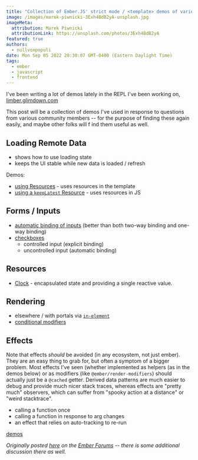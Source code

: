 ```yaml
---
title: "Collection of Ember.JS' strict mode / <template> demos of various concepts"
image: /images/marek-piwnicki-3Exh4BdB2yA-unsplash.jpg
imageMeta:
  attribution: Marek Piwnicki
  attributionLink: https://unsplash.com/photos/3Exh4BdB2yA
featured: true
authors:
  - nullvoxpopuli
date: Mon Sep 05 2022 20:30:07 GMT-0400 (Eastern Daylight Time)
tags:
  - ember
  - javascript
  - frontend
---
```



I've been writing a lot of demos lately in the REPL I've been working on, [limber.glimdown.com](https://limber.glimdown.com)

This post will be a collection of demos I've used in response to questions from various community members -- for the purpose of finding these again easily, and maybe other folks will f ind them useful as well.

## Loading Remote Data

- shows how to use loading state
- keeps the UI stable while new data is loaded / refresh

Demos:
- [using Resources][demo-remote-data-1] - uses resources in the template
- [using a `keepLatest` Resource][demo-remote-data-2] - uses resources in JS

[demo-remote-data-1]: https://limber.glimdown.com/edit?format=glimdown&t=%23%20RemoteData%0A%0A`RemoteData`%20is%20a%20utility%20`Resource`%20from%20[ember-resources][gh-resources]%0Athat%20provides%20an%20easy%20way%20to%20interact%20with%20[`fetch`][mdn-fetch]%0Awith%20a%20pre-wired%20[`AbortController`][mdn-AbortController].%0A%0AIn%20this%20example%2C%20the%20fetching%20of%20data%20from%20the%20[StarWars%20API][swapi]%20occurs%0Aautomatically%20based%20on%20changes%20to%20the%20URL.%0AYou%20may%20change%20the%20`id`%20of%20the%20Person%20to%20fetch%20from%20the%20StarWars%20API.%0A%0A```gjs%20live%0Aimport%20Component%20from%20%27%40glimmer%2Fcomponent%27%3B%0Aimport%20{%20tracked%20}%20from%20%27%40glimmer%2Ftracking%27%3B%0Aimport%20{%20on%20}%20from%20%27%40ember%2Fmodifier%27%3B%0A%0Aimport%20{%20RemoteData%20}%20from%20%27ember-resources%2Futil%2Fremote-data%27%3B%0A%0Aconst%20urlFor%20%3D%20(id)%20%3D%3E%20`https%3A%2F%2Fswapi.dev%2Fapi%2Fpeople%2F%24{id}`%3B%0A%0Alet%20previous%3B%0Aconst%20keepLatest%20%3D%20(data)%20%3D%3E%20previous%20%3D%20data%20||%20previous%3B%0A%0Aconst%20Person%20%3D%20%3Ctemplate%3E%0A%20%20{{%23let%20(RemoteData%20(urlFor%20%40id))%20as%20|request|}}%0A%20%20%20%20{{keepLatest%20request.value.name}}%0A%0A%20%20%20%20{{%23if%20request.isLoading}}%20...%20loading%20{{%40id}}%20...%20{{%2Fif}}%0A%20%20{{%2Flet}}%0A%3C%2Ftemplate%3E%3B%0A%0Aexport%20default%20class%20Demo%20extends%20Component%20{%0A%20%20%40tracked%20id%20%3D%2051%3B%0A%20%20updateId%20%3D%20(event)%20%3D%3E%20this.id%20%3D%20event.target.value%3B%0A%0A%20%20%3Ctemplate%3E%0A%20%20%20%20%3Cdiv%20class%3D%22border%20p-4%20grid%20gap-4%22%3E%0A%20%20%20%20%20%20%20%20%3CPerson%20%40id%3D{{this.id}}%20%2F%3E%0A%0A%20%20%20%20%20%20%20%20%3Clabel%3E%0A%20%20%20%20%20%20%20%20%20%20%20%20Person%20ID%0A%20%20%20%20%20%20%20%20%20%20%20%20%3Cinput%0A%20%20%20%20%20%20%20%20%20%20%20%20%20%20%20%20type%3D%27number%27%0A%20%20%20%20%20%20%20%20%20%20%20%20%20%20%20%20class%3D%27border%20px-3%20py-2%27%0A%20%20%20%20%20%20%20%20%20%20%20%20%20%20%20%20value%3D{{this.id}}%0A%20%20%20%20%20%20%20%20%20%20%20%20%20%20%20%20{{on%20%27input%27%20this.updateId}}%3E%0A%20%20%20%20%20%20%20%20%3C%2Flabel%3E%0A%20%20%20%20%3C%2Fdiv%3E%0A%20%20%3C%2Ftemplate%3E%0A}%0A```%0A%0ADocs%20for%20`RemoteData`%20can%20[be%20found%20here][docs-remote-data].%0AInformation%20about%20how%20Resources%20fit%20in%20to%20the%20next%20edition%20of%20Ember%20can%20be%20[found%20here][polaris-reactivity]%0A%0A%0A%0A[gh-resources]%3A%20https%3A%2F%2Fgithub.com%2Fnullvoxpopuli%2Fember-resources%0A[mdn-fetch]%3A%20https%3A%2F%2Fdeveloper.mozilla.org%2Fen-US%2Fdocs%2FWeb%2FAPI%2FFetch_API%2FUsing_Fetch%0A[mdn-AbortController]%3A%20https%3A%2F%2Fdeveloper.mozilla.org%2Fen-US%2Fdocs%2FWeb%2FAPI%2FAbortController%0A[docs-remote-data]%3A%20https%3A%2F%2Fember-resources.pages.dev%2Fmodules%2Futil_remote_data%0A[polaris-reactivity]%3A%20https%3A%2F%2Fwycats.github.io%2Fpolaris-sketchwork%2Freactivity.html%0A[swapi]%3A%20https%3A%2F%2Fswapi.dev%2F%0A

[demo-remote-data-2]: https://limber.glimdown.com/edit?format=glimdown&t=%23%20RemoteData%0A%0A%60RemoteData%60%20is%20a%20utility%20%60Resource%60%20from%20%5Bember-resources%5D%5Bgh-resources%5D%0Athat%20provides%20an%20easy%20way%20to%20interact%20with%20%5B%60fetch%60%5D%5Bmdn-fetch%5D%0Awith%20a%20pre-wired%20%5B%60AbortController%60%5D%5Bmdn-AbortController%5D.%0A%0AIn%20this%20example%2C%20the%20fetching%20of%20data%20from%20the%20%5BStarWars%20API%5D%5Bswapi%5D%20occurs%0Aautomatically%20based%20on%20changes%20to%20the%20URL.%0AYou%20may%20change%20the%20%60id%60%20of%20the%20Person%20to%20fetch%20from%20the%20StarWars%20API.%0A%0A%60%60%60gjs%20live%0Aimport%20Component%20from%20%27%40glimmer%2Fcomponent%27%3B%0Aimport%20%7B%20tracked%20%7D%20from%20%27%40glimmer%2Ftracking%27%3B%0Aimport%20%7B%20on%20%7D%20from%20%27%40ember%2Fmodifier%27%3B%0A%0Aimport%20%7B%20use%2C%20resource%20%7D%20from%20%27ember-resources%27%3B%0Aimport%20%7B%20RemoteData%2C%20remoteData%20%7D%20from%20%27ember-resources%2Futil%2Fremote-data%27%3B%0A%0Aconst%20isEmpty%20%3D%20(x)%20%3D%3E%20!x%20%7C%7C%20x%3F.length%20%3D%3D%3D%200%3B%0Aconst%20urlFor%20%3D%20(id)%20%3D%3E%20%60https%3A%2F%2Fswapi.dev%2Fapi%2Fpeople%2F%24%7Bid%7D%60%3B%0A%0Aconst%20keepLatest%20%3D%20(%7B%20until%2C%20value%3A%20valueFn%20%7D)%20%3D%3E%20resource(()%20%3D%3E%20%7B%0A%20%20let%20previous%3B%0A%20%20%20%20%0A%20%20return%20()%20%3D%3E%20%7B%0A%20%20%20%20let%20value%20%3D%20valueFn()%3B%0A%20%20%20%20if%20(until())%20%7B%0A%20%20%20%20%20%20return%20previous%20%3D%20isEmpty(value)%20%3F%20previous%20%3A%20value%3B%0A%20%20%20%20%7D%0A%0A%20%20%20%20return%20previous%20%3D%20value%3B%0A%20%20%7D%3B%0A%7D)%3B%0A%0A%0Aexport%20default%20class%20Demo%20extends%20Component%20%7B%0A%20%20%40tracked%20id%20%3D%2051%3B%0A%20%20updateId%20%3D%20(event)%20%3D%3E%20this.id%20%3D%20event.target.value%3B%0A%0A%20%20%40use%20request%20%3D%20resource(hooks%20%3D%3E%20remoteData(hooks%2C%20urlFor(this.id)))%3B%0A%0A%20%20%40use%20withLatest%20%3D%20keepLatest(%7B%20%0A%20%20%20%20until%3A%20()%20%3D%3E%20this.request.isLoading%2C%0A%20%20%20%20value%3A%20()%20%3D%3E%20this.request.value%2C%0A%20%20%7D)%3B%0A%0A%20%20%3Ctemplate%3E%0A%20%20%20%20%3Cdiv%20class%3D%22border%20p-4%20grid%20gap-4%22%3E%0A%20%20%20%20%20%20%7B%7Bthis.withLatest.name%7D%7D%0A%0A%20%20%20%20%20%20%7B%7B%23if%20this.request.isLoading%7D%7D%0A%20%20%20%20%20%20%20%20...%20loading%20%7B%7Bthis.id%7D%7D%20...%0A%20%20%20%20%20%20%7B%7B%2Fif%7D%7D%0A%0A%20%20%20%20%20%20%20%20%3Clabel%3E%0A%20%20%20%20%20%20%20%20%20%20%20%20Person%20ID%0A%20%20%20%20%20%20%20%20%20%20%20%20%3Cinput%0A%20%20%20%20%20%20%20%20%20%20%20%20%20%20%20%20type%3D%27number%27%0A%20%20%20%20%20%20%20%20%20%20%20%20%20%20%20%20class%3D%27border%20px-3%20py-2%27%0A%20%20%20%20%20%20%20%20%20%20%20%20%20%20%20%20value%3D%7B%7Bthis.id%7D%7D%0A%20%20%20%20%20%20%20%20%20%20%20%20%20%20%20%20%7B%7Bon%20%27input%27%20this.updateId%7D%7D%3E%0A%20%20%20%20%20%20%20%20%3C%2Flabel%3E%0A%20%20%20%20%3C%2Fdiv%3E%0A%20%20%3C%2Ftemplate%3E%0A%7D%0A%60%60%60%0A%0ADocs%20for%20%60RemoteData%60%20can%20%5Bbe%20found%20here%5D%5Bdocs-remote-data%5D.%0AInformation%20about%20how%20Resources%20fit%20in%20to%20the%20next%20edition%20of%20Ember%20can%20be%20%5Bfound%20here%5D%5Bpolaris-reactivity%5D%0A%0A%0A%0A%5Bgh-resources%5D%3A%20https%3A%2F%2Fgithub.com%2Fnullvoxpopuli%2Fember-resources%0A%5Bmdn-fetch%5D%3A%20https%3A%2F%2Fdeveloper.mozilla.org%2Fen-US%2Fdocs%2FWeb%2FAPI%2FFetch_API%2FUsing_Fetch%0A%5Bmdn-AbortController%5D%3A%20https%3A%2F%2Fdeveloper.mozilla.org%2Fen-US%2Fdocs%2FWeb%2FAPI%2FAbortController%0A%5Bdocs-remote-data%5D%3A%20https%3A%2F%2Fember-resources.pages.dev%2Fmodules%2Futil_remote_data%0A%5Bpolaris-reactivity%5D%3A%20https%3A%2F%2Fwycats.github.io%2Fpolaris-sketchwork%2Freactivity.html%0A%5Bswapi%5D%3A%20https%3A%2F%2Fswapi.dev%2F%0A

## Forms / Inputs

- [automatic binding of inputs][demo-forms-1] (better than both two-way binding and one-way binding)
- [checkboxes][demo-checkboxes-1]
   - controlled input (explicit binding)
  - uncontrolled input (automatic binding)


[demo-checkboxes-1]: https://limber.glimdown.com/edit?format=glimdown&t=%23%20Checkboxes%20in%20Ember%0A%0A%23%23%20Controlled%20Checkbox%0A%0A%60%60%60gjs%20live%0Aimport%20Component%20from%20%27%40glimmer%2Fcomponent%27%3B%0Aimport%20%7B%20tracked%20%7D%20from%20%27%40glimmer%2Ftracking%27%3B%0Aimport%20%7B%20on%20%7D%20from%20%27%40ember%2Fmodifier%27%3B%0A%0Aexport%20default%20class%20Demo%20extends%20Component%20%7B%0A%20%20%40tracked%20value%3B%0A%0A%20%20update%20%3D%20(event)%20%3D%3E%20this.value%20%3D%20event.target.checked%3B%0A%20%20%0A%20%20%3Ctemplate%3E%0A%20%20%20%20%7B%7Bthis.value%7D%7D%3Cbr%3E%0A%20%20%20%20%3Clabel%3E%20%0A%20%20%20%20%20%20the%20checkbox%0A%20%20%0A%20%20%20%20%20%20%3Cinput%20%0A%20%20%20%20%20%20%20%20type%3D%22checkbox%22%0A%20%20%20%20%20%20%20%20checked%3D%7B%7Bthis.value%7D%7D%20%0A%20%20%20%20%20%20%20%20class%3D%22border%22%0A%20%20%20%20%20%20%20%20%7B%7Bon%20%27change%27%20this.update%7D%7D%20%0A%20%20%20%20%20%20%2F%3E%0A%20%20%20%20%3C%2Flabel%3E%0A%20%20%3C%2Ftemplate%3E%0A%7D%0A%60%60%60%0A%0A%23%23%20Automatic%20binding%20using%20a%20%60%3Cform%3E%60%0A%0A%60%60%60gjs%20live%0Aimport%20%7B%20on%20%7D%20from%20%27%40ember%2Fmodifier%27%3B%0Aimport%20%7B%20tracked%20%7D%20from%20%27%40glimmer%2Ftracking%27%3B%0Aimport%20%7B%20cell%20%7D%20from%20%27ember-resources%27%3B%0A%0Alet%20state%20%3D%20cell()%3B%0A%0Aconst%20handleInput%20%3D%20(event)%20%3D%3E%20%7B%0A%20%20let%20formData%20%3D%20new%20FormData(event.currentTarget)%3B%0A%20%20let%20data%20%3D%20Object.fromEntries(formData.entries())%3B%0A%0A%20%20state.current%20%3D%20JSON.stringify(data%2C%20null%2C%202)%3B%0A%7D%3B%0A%0Aconst%20handleSubmit%20%3D%20(%20event)%20%3D%3E%20%7B%0A%20%20event.preventDefault()%3B%0A%20%20handleInput(event)%3B%0A%7D%3B%0A%0A%3Ctemplate%3E%0A%20%20%3Cform%20%0A%20%20%20%20%7B%7Bon%20%27input%27%20handleInput%7D%7D%20%0A%20%20%20%20%7B%7Bon%20%27submit%27%20handleSubmit%7D%7D%0A%20%20%20%20class%3D%22grid%20gap-2%22%20%0A%20%20%20%20style%3D%22max-width%3A%20300px%22%0A%20%20%3E%0A%20%20%20%20%3Clabel%3E%20isChecked%0A%20%20%20%20%20%20%3Cinput%20type%3D%22checkbox%22%20value%3D%22totally%20checked%22%20name%3D%27isChecked%27%3E%0A%20%20%20%20%3C%2Flabel%3E%0A%0A%20%20%20%20%3Cbutton%20type%3D%27submit%27%3ESubmit%3C%2Fbutton%3E%0A%20%20%3C%2Fform%3E%0A%0A%20%20%3Cbr%3E%3Cbr%3E%0A%0A%20%20FormData%3A%0A%20%20%3Cpre%3E%7B%7Bstate.current%7D%7D%3C%2Fpre%3E%0A%0A%3C%2Ftemplate%3E%0A%60%60%60


[demo-forms-1]: https://limber.glimdown.com/edit?format=glimdown&t=%23%20Forms%0A%0A%23%23%23%20Using%20_The%20Platform_%0A%0AVanilla%20JavaScript%20has%20everything%20we%20need%20to%20handle%20form%20data%2C%20de-sync%20it%20from%20our%20source%20data%20and%20collect%20all%20user%20input%20upon%20submission.%0A%0AOther%20abstractions%2C%20such%20as%20the%20%22changeset%22%20concept%20contain%20a%20lot%20of%20this%20functionality%20and%20have%20additional%20utilities%20such%20as%20rollback%2C%20snapshots%2C%20forking%2C%20etc%2C%20but%20that%20is%20a%20topic%20for%20another%20demo.%0A%0AIn%20the%20form%20below%2C%20we%20create%20a%20Vanilla%E2%84%A2%20%5BHTML%20form%5D%5B2%5D%2C%20and%20only%20add%20%22Ember%22%20code%20for%20handling%20the%20form%20submission%20and%20field%20inputs.%20By%20default%2C%20form%20submissions%20will%20cause%20a%20page%20reload%2C%20so%20in%20a%20single-page-app%2C%20we%20need%20to%20prevent%20that%20default%20behavior.%0A%0AUsing%20the%20native%20API%2C%20%5BFormData%5D%5B1%5D%2C%20we%20can%20gather%20the%20user%20inputs%20when%20the%20user%20presses%20the%20submit%20button.%0A%0A%60%60%60gjs%20live%0Aimport%20%7B%20on%20%7D%20from%20%27%40ember%2Fmodifier%27%3B%0Aimport%20%7B%20tracked%20%7D%20from%20%27%40glimmer%2Ftracking%27%3B%0A%0Alet%20state%20%3D%20new%20(class%20%7B%0A%20%20%40tracked%20current%3B%0A%7D)()%3B%0A%0Aconst%20handleInput%20%3D%20(event)%20%3D%3E%20%7B%0A%20%20let%20formData%20%3D%20new%20FormData(event.currentTarget)%3B%0A%20%20let%20data%20%3D%20Object.fromEntries(formData.entries())%3B%0A%0A%20%20state.current%20%3D%20JSON.stringify(data%2C%20null%2C%202)%3B%0A%7D%3B%0A%0Aconst%20handleSubmit%20%3D%20(%20event)%20%3D%3E%20%7B%0A%20%20event.preventDefault()%3B%0A%20%20handleInput(event)%3B%0A%7D%3B%0A%0A%3Ctemplate%3E%0A%20%20%3Cform%20%0A%20%20%20%20%7B%7Bon%20%27input%27%20handleInput%7D%7D%20%0A%20%20%20%20%7B%7Bon%20%27submit%27%20handleSubmit%7D%7D%0A%20%20%20%20class%3D%22grid%20gap-2%22%20%0A%20%20%20%20style%3D%22max-width%3A%20300px%22%0A%20%20%3E%0A%20%20%20%20%3Clabel%3E%20First%20Name%0A%20%20%20%20%20%20%3Cinput%20name%3D%27firstName%27%3E%0A%20%20%20%20%3C%2Flabel%3E%0A%0A%20%20%20%20%3Clabel%3E%20Favorite%20Date%0A%20%20%20%20%20%20%3Cinput%20type%3D%27date%27%20name%3D%27favoriteDate%27%3E%0A%20%20%20%20%3C%2Flabel%3E%0A%0A%20%20%20%20%3Cbutton%20type%3D%27submit%27%3ESubmit%3C%2Fbutton%3E%0A%20%20%3C%2Fform%3E%0A%0A%20%20%3Cbr%3E%3Cbr%3E%0A%0A%20%20FormData%3A%0A%20%20%3Cpre%3E%7B%7Bstate.current%7D%7D%3C%2Fpre%3E%0A%0A%20%20%3Cstyle%3E%0A%20%20%20%20input%20%7B%20border%3A%201px%20solid%3B%20%7D%0A%20%20%3C%2Fstyle%3E%0A%3C%2Ftemplate%3E%0A%60%60%60%0A%0A%3Chr%3E%0A%0A%23%23%23%20%22Platform%22%20References%0A%20-%20%5B%60%3Cform%3E%60%20on%20MDN%5D%5B2%5D%0A%20-%20%5B%60FormData%60%20on%20MDN%5D%5B1%5D%0A%0A%23%23%23%20Ember%20References%0A%20-%20%5Bthe%20%60on%60%20modifier%5D%5B3%5D%0A%0A%0A%5B1%5D%3A%20https%3A%2F%2Fdeveloper.mozilla.org%2Fen-US%2Fdocs%2FWeb%2FAPI%2FFormData%0A%5B2%5D%3A%20https%3A%2F%2Fdeveloper.mozilla.org%2Fen-US%2Fdocs%2FWeb%2FHTML%2FElement%2Fform%0A%5B3%5D%3A%20https%3A%2F%2Fguides.emberjs.com%2Frelease%2Fcomponents%2Fcomponent-state-and-actions%2F%23toc_html-modifiers-and-actions%0A


## Resources

 - [Clock][demo-resources-clock] - encapsulated state and providing a single reactive value.


[demo-resources-clock]: https://limber.glimdown.com/edit?format=glimdown&t=%23%20Clock%20as%20a%20Resource%0A%0AResources%20can%20maintain%20encapsulated%20state%20and%20provide%20a%20reactive%20single%20value.%0A%0A%60%60%60gjs%20live%0Aimport%20Component%20from%20%27%40glimmer%2Fcomponent%27%3B%0Aimport%20%7B%20tracked%20%7D%20from%20%27%40glimmer%2Ftracking%27%3B%0Aimport%20%7B%20resource%2C%20cell%20%7D%20from%20%27ember-resources%27%3B%0A%0Aconst%20Clock%20%3D%20resource((%7B%20on%20%7D)%20%3D%3E%20%7B%0A%20%20let%20time%20%3D%20cell(new%20Date())%3B%0A%20%20let%20interval%20%3D%20setInterval(()%20%3D%3E%20time.current%20%3D%20new%20Date()%2C%201000)%3B%0A%0A%20%20on.cleanup(()%20%3D%3E%20clearInterval(interval))%3B%0A%0A%20%20let%20formatter%20%3D%20new%20Intl.DateTimeFormat(%27en-US%27%2C%20%7B%0A%20%20%20%20hour%3A%20%27numeric%27%2C%0A%20%20%20%20minute%3A%20%27numeric%27%2C%0A%20%20%20%20second%3A%20%27numeric%27%2C%0A%20%20%20%20hour12%3A%20true%2C%0A%20%20%7D)%3B%0A%0A%20%20return%20()%20%3D%3E%20formatter.format(time.current)%3B%0A%7D)%3B%0A%0A%3Ctemplate%3E%0A%20%20It%20is%3A%20%3Ctime%3E%7B%7BClock%7D%7D%3C%2Ftime%3E%0A%3C%2Ftemplate%3E%0A%0A%60%60%60%0A

## Rendering

 - elsewhere / with portals via [`in-element`][demo-in-element-1]
 - [conditional modifiers][demo-conditional-modifiers-1]

[demo-in-element-1]: https://limber.glimdown.com/edit?format=glimdown&t=%23%20Portalling%20via%20%60in-element%60%0A%0A%60%60%60gjs%20live%0Aconst%20getBySelector%20%3D%20(selector)%20%3D%3E%20document.querySelector(selector)%3B%0A%0A%3Ctemplate%3E%0A%20%20portal%3A%20%3Cdiv%20id%3D%22target%22%3E%3C%2Fdiv%3E%0A%0A%0A%20%20%3Cbr%3E%3Cbr%3E%0A%0A%20%20somewhere%20eles%20in%20your%20app%0A%0A%20%20%7B%7B%23in-element%20(getBySelector%20%27%23target%27)%7D%7D%0A%20%20%20%20hi%2C%20I%20could%20be%20a%20modal%0A%20%20%7B%7B%2Fin-element%7D%7D%0A%0A%20%20is%20content%0A%3C%2Ftemplate%3E%0A%0A%60%60%60
[demo-conditional-modifiers-1]: https://limber.glimdown.com/edit?format=glimdown&t=%23%20Conditional%20Modifiers%0A%0A%60%60%60gjs%20live%20preview%0Aimport%20Component%20from%20%27%40glimmer%2Fcomponent%27%3B%0Aimport%20%7B%20tracked%20%7D%20from%20%27%40glimmer%2Ftracking%27%3B%0Aimport%20%7B%20modifier%20%7D%20from%20%27ember-modifier%27%3B%0Aimport%20%7B%20on%20%7D%20from%20%27%40ember%2Fmodifier%27%3B%0A%0Aexport%20default%20class%20HelloWorld%20extends%20Component%20%7B%0A%20%20%40tracked%20enabled%20%3D%20false%3B%0A%0A%20%20toggle%20%3D%20()%20%3D%3E%20this.enabled%20%3D%20!this.enabled%3B%0A%0A%20%20theModifier%20%3D%20modifier(element%20%3D%3E%20%7B%0A%20%20%20%20element.style.textTransform%20%3D%20%27uppercase%27%3B%0A%0A%20%20%20%20return%20()%20%3D%3E%20element.style.textTransform%20%3D%20%27lowercase%27%3B%0A%20%20%7D)%3B%0A%0A%20%20%3Ctemplate%3E%0A%20%20%20%20%3Cp%20%7B%7B%20(if%20this.enabled%20this.theModifier)%20%7D%7D%3EThe%20modifier%20should%20be%20enabled%3A%20%7B%7Bthis.enabled%7D%7D%3C%2Fp%3E%0A%0A%20%20%20%20%3Cbutton%20%7B%7Bon%20%22click%22%20this.toggle%7D%7D%3Etoggle%20modifier%3C%2Fbutton%3E%0A%20%20%3C%2Ftemplate%3E%0A%7D%0A%60%60%60%0A


## Effects

Note that effects _should_ be avoided (in any ecosystem, not just ember). They are an easy thing to grab for, but often a symptom of a bigger problem. Most effects I've seen (whether implemented as helpers (as in the demos below) or as modifiers (like `@ember/render-modifiers`) should actually just be a `@cached` getter.  Derived data patterns are much easier to debug and provide much nicer stack traces, whereas effects are "pretty much" observers, which can suffer from "spooky action at a distance" or "weird stacktrace".

- calling a function once
- calling a function in response to arg changes
- an effect that relies on auto-tracking to re-run

[demos][demos-effects-1]

[demos-effects-1]: https://limber.glimdown.com/edit?format=glimdown&t=%23%20Effects%20in%20Ember%0A%0AI%20don%27t%20have%20any%20valid%20use%20cases%20for%20effects%20that%20can%20fit%20in%20tiny%20demos%2C%20so%20I%27m%20just%20logging%20to%20the%20console%20when%20each%20effect%20function%20is%20called.%0A%0AWhen%20observing%20the%20behavior%20of%20these%20demos%2C%20be%20sure%20to%20have%20the%20browser%20console%20open.%0A%0A%23%23%20Layout%20Effect%0A%0ARun%20some%20code%20during%20initial%20render%0A%60%60%60gjs%20live%20preview%0Aconst%20myEffect%20%3D%20()%20%3D%3E%20console.log(%27runs%20once%27)%3B%0A%0A%3Ctemplate%3E%0A%20%20%7B%7B%20(myEffect)%20%7D%7D%0A%3C%2Ftemplate%3E%0A%60%60%60%0A%0A%23%23%20Effect%20when%20arguments%20change%0A%0AIn%20ember%2C%20you%20usually%20don%27t%20need%20to%20do%20this%0Abecause%20derived%20data%20patterns%20have%20usually%20got%20covered%0A(getters%2C%20resources%2C%20etc).%0A%0A%60%60%60gjs%20live%20preview%0Aimport%20state%20from%20%27limber%2Fhelpers%2Fstate%27%3B%0Aimport%20%7B%20on%20%7D%20from%20%27%40ember%2Fmodifier%27%3B%0A%0Aconst%20myEffect%20%3D%20(foo)%20%3D%3E%20console.log(%27foo%20is%20now%20%27%2C%20foo)%3B%0A%0Aconst%20WithEffect%20%3D%20%3Ctemplate%3E%0A%20%20%7B%7B%20(myEffect%20%40foo)%7D%7D%0A%3C%2Ftemplate%3E%3B%0A%0A%3Ctemplate%3E%0A%20%20%7B%7B%23let%20(state)%20as%20%7Cs%7C%7D%7D%0A%20%20%20%20%3Cinput%20%7B%7Bon%20%27input%27%20s.increment%7D%7D%20class%3D%22border%22%20%2F%3E%0A%20%20%20%20%3CWithEffect%20%40foo%3D%7B%7Bs.value%7D%7D%20%2F%3E%0A%20%20%7B%7B%2Flet%7D%7D%0A%3C%2Ftemplate%3E%0A%60%60%60%0A%0A%23%23%20Effects%20auto-track%0A%0AIf%20accessing%20tracked%20data%20within%20a%20function%20or%20effect%2C%20%0Ait%20will%20auto-track%2C%20and%20re-run%20when%20the%20tracked%20data%20changes.%0A%0A%60%60%60gjs%20live%0Aimport%20Component%20from%20%27%40glimmer%2Fcomponent%27%3B%0Aimport%20%7B%20on%20%7D%20from%20%27%40ember%2Fmodifier%27%3B%0Aimport%20%7B%20tracked%20%7D%20from%20%27%40glimmer%2Ftracking%27%3B%0A%0Aexport%20default%20class%20Demo%20extends%20Component%20%7B%0A%20%20%40tracked%20value%3B%0A%20%20%0A%20%20myEffect%20%3D%20()%20%3D%3E%20%7B%0A%20%20%20%20console.log(%60tracked%20value%3A%20%24%7Bthis.value%7D%60)%3B%0A%20%20%7D%0A%0A%20%20update%20%3D%20(event)%20%3D%3E%20this.value%20%3D%20event.target.value%3B%0A%20%20%0A%20%20%3Ctemplate%3E%0A%20%20%20%20%7B%7B%20(this.myEffect)%20%7D%7D%0A%0A%20%20%20%20%3Cinput%20%7B%7Bon%20%27input%27%20this.update%7D%7D%20class%3D%22border%22%20%2F%3E%0A%20%20%3C%2Ftemplate%3E%0A%7D%0A%60%60%60



_Originally posted [here][original-post] on the [Ember Forums][discuss-forums] -- there is some additional discussion there as well._

[original-post]: https://discuss.emberjs.com/t/collection-of-strict-mode-template-demos-of-various-concepts/19637
[discuss-forums]: https://discuss.emberjs.com/
